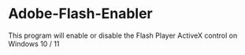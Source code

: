 # Adobe-Flash-Enabler
This program will enable or disable the Flash Player ActiveX control on Windows 10 / 11
